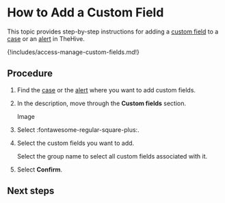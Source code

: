 # How to Add a Custom Field

This topic provides step-by-step instructions for adding a [custom field](../custom-fields/about-custom-fields.md) to a [case](about-cases.md) or an [alert](../alerts/about-alerts.md) in TheHive.

{!includes/access-manage-custom-fields.md!}

## Procedure

1. Find the [case](../cases/search-for-cases/find-a-case.md) or the [alert](../alerts/search-for-alerts/find-an-alert.md) where you want to add custom fields.

2. In the description, move through the **Custom fields** section.

    Image

3. Select :fontawesome-regular-square-plus:.

4. Select the custom fields you want to add.

    Select the group name to select all custom fields associated with it.

5. Select **Confirm**.

## Next steps